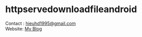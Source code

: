 # httpservedownloadfileandroid
Contact : hieuhd1995@gmail.com <br/>
Website: <a href="http://www.hieucode.info">My Blog</a>
